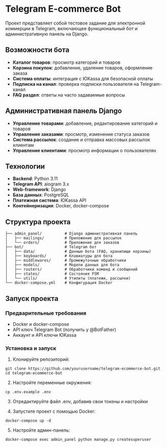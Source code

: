 # Telegram E-commerce Bot

Проект представляет собой тестовое задание для электронной коммерции в Telegram, включающее функциональный бот и административную панель на Django.

## Возможности бота

- **Каталог товаров**: просмотр категорий и товаров
- **Корзина покупок**: добавление, удаление товаров, оформление заказа
- **Система оплаты**: интеграция с ЮKassa для безопасной оплаты
- **Подписка на канал**: проверка подписки пользователя на Telegram-канал
- **FAQ раздел**: ответы на часто задаваемые вопросы

## Административная панель Django

- **Управление товарами**: добавление, редактирование категорий и товаров
- **Управление заказами**: просмотр, изменение статуса заказов
- **Система рассылок**: создание и отправка массовых рассылок клиентам
- **Управление клиентами**: просмотр информации о пользователях

## Технологии

- **Backend**: Python 3.11
- **Telegram API**: aiogram 3.x
- **Web-framework**: Django
- **База данных**: PostgreSQL
- **Платежная система**: ЮKassa API
- **Контейнеризация**: Docker, docker-compose

## Структура проекта

```
├── admin_panel/          # Django административная панель
│   ├── mailings/         # Приложение для рассылок
│   └── orders/           # Приложение для заказов
├── bot/                  # Telegram бот
│   ├── data/             # Данные бота (FAQ, хранилище корзины)
│   ├── keyboards/        # Клавиатуры для бота
│   ├── middlewares/      # Промежуточные обработчики
│   ├── models/           # Модели данных для бота
│   ├── routers/          # Обработчики команд и сообщений
│   ├── states/           # Состояния FSM
│   └── utils/            # Утилиты (платежи, рассылки)
└── docker-compose.yml    # Конфигурация Docker
```

## Запуск проекта

### Предварительные требования

- Docker и docker-compose
- API ключ Telegram Bot (получить у @BotFather)
- Аккаунт и API ключи ЮKassa

### Установка и запуск

1. Клонируйте репозиторий:
```
git clone https://github.com/yourusername/telegram-ecommerce-bot.git
cd telegram-ecommerce-bot
```

2. Настройте переменные окружения:
```
cp .env.example .env
```

3. Отредактируйте файл .env, добавив свои токены и настройки

4. Запустите проект с помощью Docker:
```
docker-compose up -d
```

5. Настройте админ-панель:
```
docker-compose exec admin_panel python manage.py createsuperuser
```